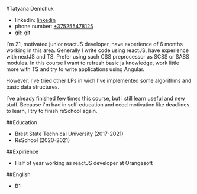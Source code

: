 #Tatyana Demchuk


* linkedin: <a href="https://www.linkedin.com/in/%D1%82%D0%B0%D1%82%D1%8C%D1%8F%D0%BD%D0%B0-%D0%B4%D0%B5%D0%BC%D1%87%D1%83%D0%BA-a59262210">linkedin</a> 
* phone number: <a href="+375255478125">+375255478125</a> 
* git: <a href="https://github.com/tv-dem">git</a>

I`m 21, motivated junior reactJS developer, have experience of 6 months working in this area.
Generally I write code using reactJS, have experience with nextJS and TS.
   Prefer using such CSS preprocessor as SCSS or SASS modules.
   In this course I want to refresh basic js knowledge, work little more with TS and try to write applications using Angular.

However, I've tried other LPs in wich I've implemented some algorithms and basic data structures.

I`ve already finished few times this course, but i still learn useful and new stuff. Because i'm bad in self-education and need motivation like deadlines to learn, I try to finish rsSchool again.

##Education

* Brest State Technical University (2017-2021)
* RsSchool (2020-2021)

##Expirience

* Half of year working as reactJS developer at Orangesoft

##English

* B1

